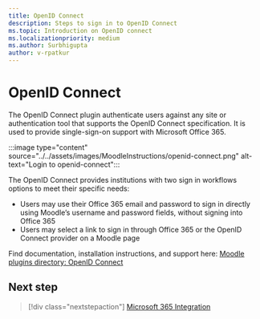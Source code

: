 ```yaml
---
title: OpenID Connect
description: Steps to sign in to OpenID Connect
ms.topic: Introduction on OpenID connect
ms.localizationpriority: medium
ms.author: Surbhigupta
author: v-rpatkur
---
```


# OpenID Connect

The OpenID Connect plugin authenticate users against any site or authentication tool that supports the OpenID Connect specification. It is used to provide single-sign-on support with Microsoft Office 365. 

:::image type="content" source="../../assets/images/MoodleInstructions/openid-connect.png" alt-text="Login to openid-connect":::

The OpenID Connect provides institutions with two sign in workflows options to meet their specific needs: 

* Users may use their Office 365 email and password to sign in directly using Moodle’s username and password fields, without signing into Office 365
* Users may select a link to sign in through Office 365 or the OpenID Connect provider on a Moodle page 

Find documentation, installation instructions, and support here:
[ Moodle plugins directory: OpenID Connect](https://moodle.org/plugins/auth_oidc)

## Next step

> [!div class="nextstepaction"]
> [Microsoft 365 Integration](/teamblog)


